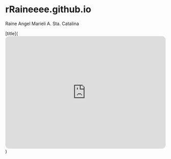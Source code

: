 # rRaineeee.github.io
Raine Angel Marieli A. Sta. Catalina

[title](<iframe style="border-radius:12px" src="https://open.spotify.com/embed/playlist/38hWa8Z1zBWcmYTjSqEp1s?utm_source=generator" width="100%" height="352" frameBorder="0" allowfullscreen="" allow="autoplay; clipboard-write; encrypted-media; fullscreen; picture-in-picture" loading="lazy"></iframe>)
